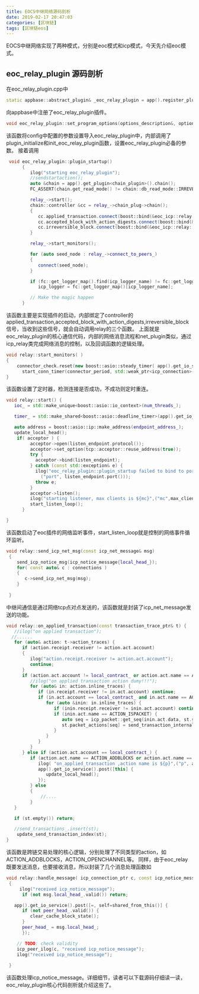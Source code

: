 ```yaml
---
title: EOCS中继网络源码剖析
date: 2019-02-17 20:47:03
categories: [区块链]
tags: [区块链eos]
---
```

EOCS中继网络实现了两种模式，分别是eoc模式和icp模式，今天先介绍eoc模式。
## eoc_relay_plugin 源码剖析
<!--more-->
在eoc_relay_plugin.cpp中
``` cpp
static appbase::abstract_plugin& _eoc_relay_plugin = app().register_plugin<eoc_relay_plugin>();
```
向appbase中注册了eoc_relay_plugin插件。
``` cpp
void eoc_relay_plugin::set_program_options(options_description&, options_description& cfg);
```
该函数将config中配置的参数设置导入eoc_relay_plugin中，内部调用了plugin_initialize和init_eoc_relay_plugin函数，设置eoc_relay_plugin必备的参数。
接着调用
``` cpp
 void eoc_relay_plugin::plugin_startup()
      {
         ilog("starting eoc_relay_plugin");
         //sendstartaction();
         auto &chain = app().get_plugin<chain_plugin>().chain();
         FC_ASSERT(chain.get_read_mode() != chain::db_read_mode::IRREVERSIBLE, "icp is not compatible with \"irreversible\" read_mode");

         relay_->start();
         chain::controller &cc = relay_->chain_plug->chain();
         {
            cc.applied_transaction.connect(boost::bind(&eoc_icp::relay::on_applied_transaction, relay_.get(), _1));
            cc.accepted_block_with_action_digests.connect(boost::bind(&eoc_icp::relay::on_accepted_block, relay_.get(), _1));
            cc.irreversible_block.connect(boost::bind(&eoc_icp::relay::on_irreversible_block, relay_.get(), _1));
         }

         relay_->start_monitors();

         for (auto seed_node : relay_->connect_to_peers_)
         {
            connect(seed_node);
         }

         if (fc::get_logger_map().find(icp_logger_name) != fc::get_logger_map().end())
            icp_logger = fc::get_logger_map()[icp_logger_name];

         // Make the magic happen
      }
```
该函数主要是实现插件的启动，内部绑定了controller的applied_transaction,accepted_block_with_action_digests,irreversible_block信号，当收到这些信号，就会自动调用relay的三个函数。
上面就是eoc_relay_plugin的核心通信代码，内部的网络消息流程和net_plugin类似，通过icp_relay类完成网络消息的控制，以及回调函数的逻辑处理。
``` cpp
void relay::start_monitors( )
{
    connector_check.reset(new boost::asio::steady_timer( app().get_io_service()));
      start_conn_timer(connector_period, std::weak_ptr<icp_connection>());
}
```
该函数设置了定时器，检测连接是否成功，不成功则定时重连。
``` cpp
void relay::start() {
   ioc_ = std::make_unique<boost::asio::io_context>(num_threads_);

   timer_ = std::make_shared<boost::asio::deadline_timer>(app().get_io_service());

   auto address = boost::asio::ip::make_address(endpoint_address_);
   update_local_head();
    if( acceptor ) {
         acceptor->open(listen_endpoint.protocol());
         acceptor->set_option(tcp::acceptor::reuse_address(true));
         try {
           acceptor->bind(listen_endpoint);
         } catch (const std::exception& e) {
           ilog("eoc_relay_plugin::plugin_startup failed to bind to port ${port}",
             ("port", listen_endpoint.port()));
           throw e;
         }
         acceptor->listen();
         ilog("starting listener, max clients is ${mc}",("mc",max_client_count));
         start_listen_loop();
      }

}
```
该函数启动了eoc插件的网络监听事件，start_listen_loop就是控制的网络事件循环监听。
``` cpp
void relay::send_icp_net_msg(const icp_net_message& msg)
 {
    send_icp_notice_msg(icp_notice_message{local_head_});
    for( const auto& c : connections )
    {
       c->send_icp_net_msg(msg);
    }
       
 }
```
中继间通信是通过网络tcp点对点发送的，该函数就是封装了icp_net_message发送的功能。

``` cpp
void relay::on_applied_transaction(const transaction_trace_ptr& t) {
   //ilog("on applied transaction");
  //......
   for (auto& action: t->action_traces) {
      if (action.receipt.receiver != action.act.account) 
      {
         ilog("action.receipt.receiver != action.act.account");
         continue;
      }
      if (action.act.account != local_contract_ or action.act.name == ACTION_DUMMY) { // thirdparty contract call or icp contract dummy call
         //ilog("on applied transaction action dumy!!!");
         for (auto& in: action.inline_traces) {
            if (in.receipt.receiver != in.act.account) continue;
            if (in.act.account == local_contract_ and in.act.name == ACTION_SENDACTION) {
               for (auto &inin: in.inline_traces) {
                  if (inin.receipt.receiver != inin.act.account) continue;
                  if (inin.act.name == ACTION_ISPACKET) {
                     auto seq = icp_packet::get_seq(inin.act.data, st.start_packet_seq);
                     st.packet_actions[seq] = send_transaction_internal{ACTION_ONPACKET, inin.act, inin.receipt};
                  }
               }
            }
         }
      } else if (action.act.account == local_contract_) {
         if (action.act.name == ACTION_ADDBLOCKS or action.act.name == ACTION_OPENCHANNEL) {
            ilog( "on_applied_transaction ,action name is ${p}",("p", action.act.name) );
            app().get_io_service().post([this] {
               update_local_head();
            });
         } else 
         {
             //....
         }
   }

   if (st.empty()) return;

   //send_transactions_.insert(st);
    update_send_transaction_index(st);
}

```
该函数是跨链交易处理的核心逻辑，分别处理了不同类型的action，如ACTION_ADDBLOCKS，ACTION_OPENCHANNEL等。
同样，由于eoc_relay既要发送消息，也要接收消息，所以封装了几个消息处理函数如
``` cpp
void relay::handle_message( icp_connection_ptr c, const icp_notice_message & msg)
 {
     ilog("received icp_notice_message");
      if (not msg.local_head_.valid()) return;

   app().get_io_service().post([=, self=shared_from_this()] {
      if (not peer_head_.valid()) {
         clear_cache_block_state();
      }
      peer_head_ = msg.local_head_;
      });

    // TODO: check validity
    icp_peer_ilog(c, "received icp_notice_message");
    ilog("received icp_notice_message");
   
 }
```
该函数处理icp_notice_message。详细细节，读者可以下载源码仔细读一读，eoc_relay_plugin核心代码剖析就介绍这些了。